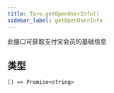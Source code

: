 ```yaml
---
title: Taro.getOpenUserInfo()
sidebar_label: getOpenUserInfo
---
```


此接口可获取支付宝会员的基础信息

## 类型

```tsx
() => Promise<string>
```
